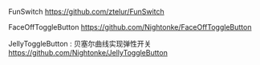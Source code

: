 FunSwitch
https://github.com/ztelur/FunSwitch

FaceOffToggleButton
https://github.com/Nightonke/FaceOffToggleButton

JellyToggleButton : 贝塞尔曲线实现弹性开关
https://github.com/Nightonke/JellyToggleButton
